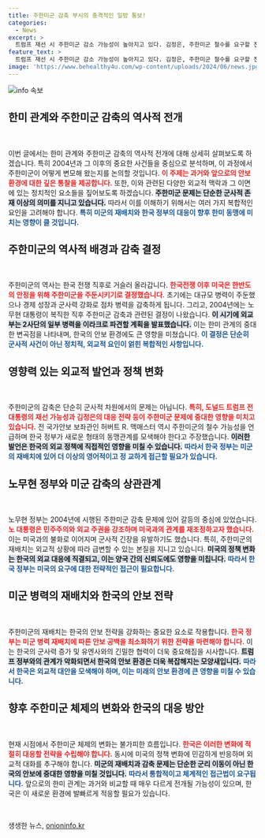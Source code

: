 ```yaml
---
title: 주한미군 감축 부시의 충격적인 일방 통보!
categories:
  - News
excerpt: >
  트럼프 재선 시 주한미군 감소 가능성이 높아지고 있다. 김정은, 주한미군 철수를 요구할 전망. 한미동맹의 미래는 불확실해지며, 과거 주한미군 이라크 차출 논의와 맞물려 논란이 될 것이다.
feature_text: >
  트럼프 재선 시 주한미군 감소 가능성이 높아지고 있다. 김정은, 주한미군 철수를 요구할 전망. 한미동맹의 미래는 불확실해지며, 과거 주한미군 이라크 차출 논의와 맞물려 논란이 될 것이다.
image: 'https://www.behealthy4u.com/wp-content/uploads/2024/06/news.jpg'
---
```


<p><img src="https://www.behealthy4u.com/wp-content/uploads/2024/06/news.jpg" alt="info 속보" /></p>

<h2 data-ke-size="size26">한미 관계와 주한미군 감축의 역사적 전개</h2>

<p data-ke-size="size16">&nbsp;</p>

<p data-ke-size="size16">이번 글에서는 한미 관계와 주한미군 감축의 역사적 전개에 대해 상세히 살펴보도록 하겠습니다. 특히 2004년과 그 이후의 중요한 사건들을 중심으로 분석하며, 이 과정에서 주한미군이 어떻게 변모해 왔는지를 논의할 것입니다. <b><span style="color: #ee2323;">이 주제는 과거와 앞으로의 안보 환경에 대한 깊은 통찰을 제공합니다.</span></b> 또한, 이와 관련된 다양한 외교적 맥락과 그 이면에 있는 정치적인 요소들을 짚어보도록 하겠습니다. <b><span style="background-color: #21538527;">주한미군 문제는 단순한 군사적 존재 이상의 의미를 지니고 있습니다.</span></b> 따라서 이를 이해하기 위해서는 여러 가지 복합적인 요인을 고려해야 합니다. <b><span style="color: #1a5490;">특히 미군의 재배치와 한국 정부의 대응이 향후 한미 동맹에 미치는 영향이 클 것입니다.</span></b></p>

<h2 data-ke-size="size26">주한미군의 역사적 배경과 감축 결정</h2>

<p data-ke-size="size16">&nbsp;</p>

<p data-ke-size="size16">주한미군의 역사는 한국 전쟁 직후로 거슬러 올라갑니다. <b><span style="color: #ee2323;">한국전쟁 이후 미국은 한반도의 안정을 위해 주한미군을 주둔시키기로 결정했습니다.</span></b> 초기에는 대규모 병력이 주둔했으나 경제 성장과 군사력 강화로 점차 병력을 감축하게 됩니다. 그리고, 2004년에는 노무현 대통령이 복직한 직후 주한미군 감축과 관련된 결정이 나왔습니다. <b><span style="background-color: #21538527;">이 시기에 외교부는 2사단의 일부 병력을 이라크로 파견할 계획을 발표했습니다.</span></b> 이는 한미 관계의 중대한 변곡점을 나타내며, 한국의 안보 환경에도 큰 영향을 미쳤습니다. <b><span style="color: #1a5490;">이 결정은 단순히 군사적 사건이 아닌 정치적, 외교적 요인이 얽힌 복합적인 사항입니다.</span></b></p>

<h2 data-ke-size="size26">영향력 있는 외교적 발언과 정책 변화</h2>

<p data-ke-size="size16">&nbsp;</p>

<p data-ke-size="size16">주한미군의 감축은 단순히 군사적 차원에서의 문제는 아닙니다. <b><span style="color: #ee2323;">특히, 도널드 트럼프 전 대통령의 재선 가능성과 김정은의 대응 전략 등이 주한미군 문제에 중대한 영향을 미치고 있습니다.</span></b> 전 국가안보 보좌관인 허버트 R. 맥매스터 역시 주한미군의 철수 가능성을 언급하며 한국 정부가 새로운 형태의 동맹관계를 모색해야 한다고 주장했습니다. <b><span style="background-color: #21538527;">이러한 발언은 한국의 외교 정책에 직접적인 영향을 미칠 수 있습니다.</span></b> <b><span style="color: #1a5490;">따라서 한국 정부는 미군의 재배치에 있어 더 이상의 영어적이고 정 교하게 접근할 필요가 있습니다.</span></b></p>

<h2 data-ke-size="size26">노무현 정부와 미군 감축의 상관관계</h2>

<p data-ke-size="size16">&nbsp;</p>

<p data-ke-size="size16">노무현 정부는 2004년에 시행된 주한미군 감축 문제에 있어 갈등의 중심에 있었습니다. <b><span style="color: #ee2323;">노 대통령은 민주주의와 외교 주권을 강조하며 미국과의 관계를 재조정하고자 했습니다.</span></b> 이는 미국과의 불화로 이어지며 군사적 긴장을 유발하기도 했습니다. 특히, 주한미군의 재배치는 외교적 상황에 따라 급변할 수 있는 본질을 지니고 있습니다. <b><span style="background-color: #21538527;">미국의 정책 변화는 한국의 외교 대응에 직결되고, 이는 양국 간의 신뢰도에도 영향을 미칩니다.</span></b> <b><span style="color: #1a5490;">따라서 한국 정부는 미국의 요구에 대한 전략적인 접근이 필요합니다.</span></b></p>

<h2 data-ke-size="size26">미군 병력의 재배치와 한국의 안보 전략</h2>

<p data-ke-size="size16">&nbsp;</p>

<p data-ke-size="size16">주한미군의 재배치는 한국의 안보 전략을 강화하는 중요한 요소로 작용합니다. <b><span style="color: #ee2323;">한국 정부는 미군 병력 재배치에 따른 안보 공백을 최소화하기 위한 전략을 마련해야 합니다.</span></b> 이는 한국의 군사력 증가 및 유엔사와의 긴밀한 협력이 더욱 중요해짐을 시사합니다. <b><span style="background-color: #21538527;">트럼프 정부와의 관계가 악화되면서 한국의 안보 환경은 더욱 복잡해지는 모양새입니다.</span></b> <b><span style="color: #1a5490;">따라서 한국은 외교적 대안을 모색해야 하며, 이는 미래의 안보 환경에 큰 영향을 미칠 수 있습니다.</span></b></p>

<h2 data-ke-size="size26">향후 주한미군 체제의 변화와 한국의 대응 방안</h2>

<p data-ke-size="size16">&nbsp;</p>

<p data-ke-size="size16">현재 시점에서 주한미군 체제의 변화는 불가피한 흐름입니다. <b><span style="color: #ee2323;">한국은 이러한 변화에 적절히 대응할 전략을 수립해야 합니다.</span></b> 동시에 미국의 정책 변화에 민감하게 반응하며 외교적 대화를 추구해야 합니다. <b><span style="background-color: #21538527;">미군의 재배치과 감축 문제는 단순한 군리 이동이 아닌 한국의 안보에 중대한 영향을 미칠 것입니다.</span></b> <b><span style="color: #1a5490;">따라서 통합적이고 체계적인 접근법이 요구됩니다.</span></b> 앞으로의 한미 관계는 과거와 비교할 때 매우 다르게 전개될 가능성이 있으며, 한국은 이 새로운 환경에 발빠르게 적응할 필요가 있습니다.</p>

<p data-ke-size="size16">&nbsp;</p>
생생한 뉴스, <a href="https://onioninfo.kr" rel="dofollow">onioninfo.kr</a>


